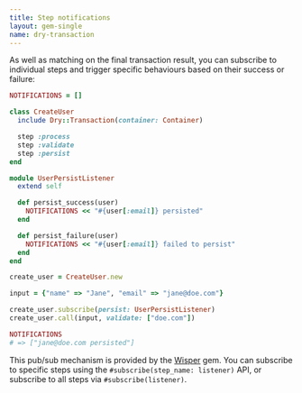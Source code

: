 ```yaml
---
title: Step notifications
layout: gem-single
name: dry-transaction
---
```


As well as matching on the final transaction result, you can subscribe to individual steps and trigger specific behaviours based on their success or failure:

```ruby
NOTIFICATIONS = []

class CreateUser
  include Dry::Transaction(container: Container)

  step :process
  step :validate
  step :persist
end

module UserPersistListener
  extend self

  def persist_success(user)
    NOTIFICATIONS << "#{user[:email]} persisted"
  end

  def persist_failure(user)
    NOTIFICATIONS << "#{user[:email]} failed to persist"
  end
end

create_user = CreateUser.new

input = {"name" => "Jane", "email" => "jane@doe.com"}

create_user.subscribe(persist: UserPersistListener)
create_user.call(input, validate: ["doe.com"])

NOTIFICATIONS
# => ["jane@doe.com persisted"]
```

This pub/sub mechanism is provided by the [Wisper](https://github.com/krisleech/wisper) gem. You can subscribe to specific steps using the `#subscribe(step_name: listener)` API, or subscribe to all steps via `#subscribe(listener)`.
